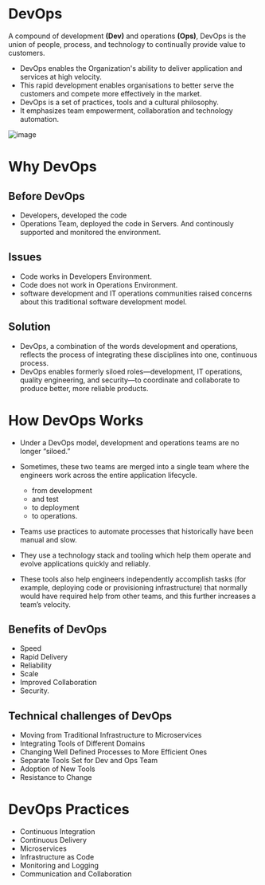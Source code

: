 # DevOps

A compound of development **(Dev)** and operations **(Ops)**, DevOps is the union of people, process, and technology to continually provide value to customers.


- DevOps enables the Organization's ability to deliver application and services at high velocity.
- This rapid development enables organisations to better serve the customers and compete more effectively in the market.
- DevOps is a set of practices, tools and a cultural philosophy.
- It emphasizes team empowerment, collaboration and technology automation.

![image](https://user-images.githubusercontent.com/91851332/146676285-f155a443-d567-43c1-a980-eba8aef38f94.png)


# Why DevOps

## Before DevOps
 
- Developers, developed the code
- Operations Team, deployed the code in Servers. And continously supported and monitored the environment.

## Issues

- Code works in Developers Environment.
- Code does not work in Operations Environment.
- software development and IT operations communities raised concerns about this traditional software development model.

## Solution

- DevOps, a combination of the words development and operations, reflects the process of integrating these disciplines into one, continuous process.
- DevOps enables formerly siloed roles—development, IT operations, quality engineering, and security—to coordinate and collaborate to produce better, more reliable products.


# How DevOps Works

- Under a DevOps model, development and operations teams are no longer “siloed.” 
- Sometimes, these two teams are merged into a single team where the engineers work across the entire application lifecycle.
  - from development
  - and test 
  - to deployment 
  - to operations.

- Teams use practices to automate processes that historically have been manual and slow. 
- They use a technology stack and tooling which help them operate and evolve applications quickly and reliably. 
- These tools also help engineers independently accomplish tasks (for example, deploying code or provisioning infrastructure) that normally would have required help from other teams, and this further increases a team’s velocity.

## Benefits of DevOps

- Speed
- Rapid Delivery
- Reliability
- Scale
- Improved Collaboration
- Security.

## Technical challenges of DevOps

- Moving from Traditional Infrastructure to Microservices
- Integrating Tools of Different Domains
- Changing Well Defined Processes to More Efficient Ones
- Separate Tools Set for Dev and Ops Team
- Adoption of New Tools
- Resistance to Change 


# DevOps Practices

- Continuous Integration
- Continuous Delivery
- Microservices
- Infrastructure as Code
- Monitoring and Logging
- Communication and Collaboration
